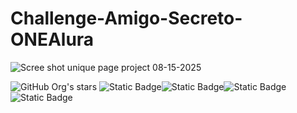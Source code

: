 ﻿# Challenge-Amigo-Secreto-ONEAlura

![Scree shot unique page project 08-15-2025](https://github.com/user-attachments/assets/26889391-dd1b-4fcd-ac1a-2a4eb41db5d9)

![GitHub Org's stars](https://img.shields.io/github/stars/camilafernanda?style=social)
![Static Badge](https://img.shields.io/badge/estado-finalizado-green)![Static Badge](https://img.shields.io/badge/terminado-agosto12-blue)![Static Badge](https://img.shields.io/badge/desplegado-agosto17-purple)![Static Badge](https://img.shields.io/badge/Alura_x_ONE-orange)

